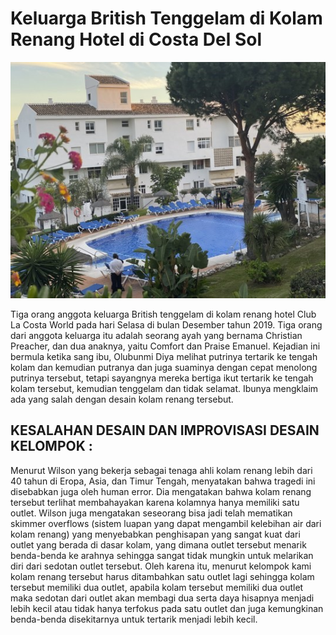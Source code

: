 # Keluarga British Tenggelam di Kolam Renang Hotel di Costa Del Sol

![Kolam-Renang-Hotel-Club-La-Costa-World](Kolam-Renang-Hotel-Club-La-Costa-World.jpg)


Tiga orang anggota keluarga British tenggelam di kolam renang hotel Club La Costa World pada hari Selasa di bulan Desember tahun 2019. Tiga orang dari anggota keluarga itu adalah seorang ayah yang bernama Christian Preacher, dan dua anaknya, yaitu Comfort dan Praise Emanuel. Kejadian ini bermula ketika sang ibu, Olubunmi Diya melihat putrinya tertarik ke tengah kolam dan kemudian putranya dan juga suaminya dengan cepat menolong putrinya tersebut, tetapi sayangnya mereka bertiga ikut tertarik ke tengah kolam tersebut, kemudian tenggelam dan tidak selamat. Ibunya mengklaim ada yang salah dengan desain kolam renang tersebut.


## KESALAHAN DESAIN DAN IMPROVISASI DESAIN KELOMPOK :

Menurut Wilson yang bekerja sebagai tenaga ahli kolam renang lebih dari 40 tahun di Eropa, Asia, dan Timur Tengah, menyatakan bahwa tragedi ini disebabkan juga oleh human error. Dia mengatakan bahwa kolam renang tersebut terlihat membahayakan karena kolamnya hanya memiliki satu outlet. Wilson juga mengatakan seseorang bisa jadi telah mematikan skimmer overflows (sistem luapan yang dapat mengambil kelebihan air dari kolam renang) yang menyebabkan penghisapan yang sangat kuat dari outlet yang berada di dasar kolam, yang dimana outlet tersebut menarik benda-benda ke arahnya sehingga sangat tidak mungkin untuk melarikan diri dari sedotan outlet tersebut. Oleh karena itu, menurut kelompok kami kolam renang tersebut harus ditambahkan satu outlet lagi sehingga kolam tersebut memiliki dua outlet, apabila kolam tersebut memiliki dua outlet maka sedotan dari outlet akan membagi dua serta daya hisapnya menjadi lebih kecil atau tidak hanya terfokus pada satu outlet dan juga kemungkinan benda-benda disekitarnya untuk tertarik menjadi lebih kecil. 

